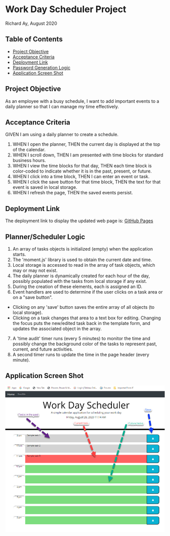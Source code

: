 # Work Day Scheduler Project

Richard Ay, August 2020

## Table of Contents
* [Project Objective](#project-objective)
* [Acceptance Criteria](#acceptance-criteria)
* [Deployment Link](#deployment-link)
* [Password Generation Logic](#password-generation-logic)
* [Application Screen Shot](#application-screen-shot)



## Project Objective
As an employee with a busy schedule, I want to add important events to a daily planner so that I can manage my time effectively.

## Acceptance Criteria
GIVEN I am using a daily planner to create a schedule.

1) WHEN I open the planner, THEN the current day is displayed at the top of the calendar.
2) WHEN I scroll down, THEN I am presented with time blocks for standard business hours.
3) WHEN I view the time blocks for that day, THEN each time block is color-coded to indicate whether it is in the past, present, or future.
4) WHEN I click into a time block, THEN I can enter an event or task.
5) WHEN I click the save button for that time block, THEN the text for that event is saved in local storage.
6) WHEN I refresh the page, THEN the saved events persist.

## Deployment Link
The deployment link to display the updated web page is: 
[GitHub Pages](https://captainrich.github.io/WorkDay-Scheduler/) 

## Planner/Scheduler Logic

1) An array of tasks objects is initialized (empty) when the application starts.
2) The 'moment.js' library is used to obtain the current date and time.
3) Local storage is accessed to read in the array of task objects, which may or may not exist.
4) The daily planner is dynamically created for each hour of the day, possibly populated with the tasks from local storage if any exist.
5) During the creation of these elements, each is assigned an ID.
6) Event handlers are used to determine if the user clicks on a task area or on a "save button".
* Clicking on any 'save' button saves the entire array of all objects (to local storage).
* Clicking on a task changes that area to a text box for editing.  Changing the focus puts the new/edited task back in the template form, and updates the associated object in the array.
7) A 'time audit' timer runs (every 5 minutes) to monitor the time and possibly change the background color of the tasks to represent past, current, and future activities.
8) A second timer runs to update the time in the page header (every minute).


## Application Screen Shot

![Workday Planner Image](https://github.com/CaptainRich/WorkDay-Scheduler/blob/master/workday-screenshot.jpg)

